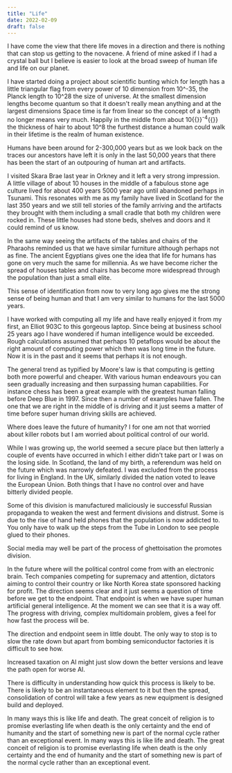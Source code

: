 ```yaml
---
title: "Life"
date: 2022-02-09
draft: false
---
```


I have come the view that there life moves in a direction and there is nothing that can stop us getting to the novacene.  A friend of mine asked if I had a crystal ball but I believe is easier to look at the broad sweep of human life and life on our planet.

I have started doing a project about scientific bunting which for length has a little triangular flag from every power of 10 dimension from 10^-35, the Planck length to 10^28 the size of universe.  At the smallest dimension lengths become quantum so that it doesn't really mean anything and at the largest dimensions Space time is far from linear so the concept of a length no longer means very much.  Happily in the middle from about 10{{<rawhtml>}}<sup>-4</sup>{{</rawhtml>}} the thickness of hair to about 10^8 the furthest distance a human could walk in their lifetime is the realm of human existence.

Humans have been around for 2-300,000 years but as we look back on the traces our ancestors have left it is only in the last 50,000 years that there has been the start of an outpouring of human art and artifacts.

I visited Skara Brae last year in Orkney and it left a very strong impression.  A little village of about 10 houses in the middle of a fabulous stone age culture lived for about 400 years 5000 year ago until abandoned perhaps in Tsunami.  This resonates with me as my family have lived in Scotland for the last 350 years and we still tell stories of the family  arriving and the artifacts they brought with them including a small cradle that both my children were rocked in.  These little houses had stone beds, shelves and doors and it could remind of us know. 

In the same way seeing the artifacts of the tables and chairs of the Pharaohs reminded us that we have similar furniture although perhaps not as fine.  The ancient Egyptians gives one the idea that life for humans has gone on very much the same for millennia.  As we have become richer the spread of houses tables and chairs has become more widespread through the population than just a small elite.

This sense of identification from now to very long ago gives me the strong sense of being human and that I am very similar to humans for the last 5000 years.

I have worked with computing all my life and have really enjoyed it from my first, an Elliot 903C to this gorgeous laptop.  Since being at business school 25 years ago I have wondered if human intelligence would be exceeded.  Rough calculations assumed that perhaps 10 petaflops would be about the right amount of computing power which then was long time in the future.  Now it is in the past and it seems that perhaps it is not enough. 

The general trend as typified by Moore's law is that computing is getting both more powerful and cheaper.   With various human endeavours you can seen gradually increasing and then surpassing human capabilities.  For instance chess has been a great example with the greatest human falling before Deep Blue in 1997.  Since then a number of examples have fallen.  The one that we are right in the middle of is driving and it just seems a matter of time before super human driving skills are achieved.

Where does leave the future of humanity?  I for one am not that worried about killer robots but I am worried about political control of our world.

While I was growing up, the world seemed a secure place but then latterly a couple of events have occurred in which I either didn't take part or I was on the losing side.  In Scotland, the land of my birth, a referendum was held on the future which was narrowly defeated.  I was excluded from the process for living in England.  In the UK, similarly divided the nation voted to leave the European Union.  Both things that I have no control over and have bitterly divided people.

Some of this division is manufactured maliciously ie successful Russian propaganda to weaken the west and ferment divisions and distrust.  Some is due to the rise of hand held phones that the population is now addicted to.   You only have to walk up the steps from the Tube in London to see people glued to their phones.

Social media may well be part of the process of ghettoisation the promotes division.

In the future where will the political control come from with an electronic brain.  Tech companies competing for supremacy and attention, dictators aiming to control their country or like North Korea state sponsored hacking for profit.  The direction seems clear and it just seems a question of time before we get to the endpoint.  That endpoint is when we have super human artificial general intelligence.  At the moment we can see that it is a way off.  The progress with driving, complex multidomain problem, gives a feel for how fast the process will be.  

The direction and endpoint seem in little doubt.  The only way to stop is to slow the rate down but apart from bombing semiconductor factories it is difficult to see how.

Increased taxation on AI might just slow down the better versions and leave the path open for worse AI.

There is difficulty in understanding how quick this process is likely to be.  There is likely to be an instantaneous element to it but then the spread, consolidation of control will take a few years as new equipment is designed build and deployed.

In many ways this is like life and death.  The great conceit of religion is to promise everlasting life when death is the only certainty and the end of humanity and the start of something new is part of the normal cycle rather than an exceptional event.
In many ways this is like life and death.  The great conceit of religion is to promise everlasting life when death is the only certainty and the end of humanity and the start of something new is part of the normal cycle rather than an exceptional event.
